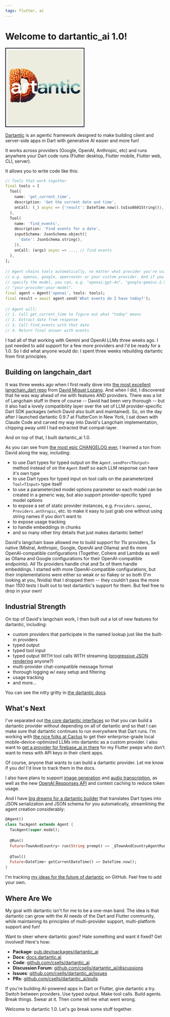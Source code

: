 ```yaml
---
tags: flutter, ai
---
```


# Welcome to dartantic_ai 1.0!

<img src="_images/welcome-to-dartantic-1.0/gemini-dartantic-logo.jpg" class="main-blog-image" style="width: 250px" />

[Dartantic](https://docs.dartantic.ai) is an agentic framework designed to make building client and server-side apps in Dart with generative AI easier and more fun!

It works across providers (Google, OpenAI, Anthropic, etc) and runs anywhere your Dart code runs (Flutter desktop, Flutter mobile, Flutter web, CLI, server).

It allows you to write code like this:

```dart
// Tools that work together
final tools = [
  Tool(
    name: 'get_current_time',
    description: 'Get the current date and time',
    onCall: (_) async => {'result': DateTime.now().toIso8601String()},
  ),
  Tool(
    name: 'find_events',
    description: 'Find events for a date',
    inputSchema: JsonSchema.object({
      'date': JsonSchema.string(),
    }),
    onCall: (args) async => ..., // find events
  ),
];

// Agent chains tools automatically, no matter what provider you're using,
// e.g. openai, google, openrouter or your custom provider. And if you want to
// specify the model, you can, e.g. "openai:gpt-4o", "google:gemini-2.5-flash" or
// "your-provider:your-model".
final agent = Agent('openai', tools: tools);
final result = await agent.send('What events do I have today?');

// Agent will:
// 1. Call get_current_time to figure out what "today" means
// 2. Extract date from response
// 3. Call find_events with that date
// 4. Return final answer with events
```

I had all of that working with Gemini and OpenAI LLMs three weeks ago. I just needed to add support for a few more providers and I'd be ready for a 1.0. So I did what anyone would do: I spent three weeks rebuilding dartantic from first principles.

## Building on langchain_dart

It was three weeks ago when I first really dove into [the most excellent langchain_dart repo](https://github.com/davidmigloz/langchain_dart) from [David Miguel Lozano](https://github.com/davidmigloz). And when I did, I discovered that he was way ahead of me with features AND providers. There was a lot of Langchain stuff in there of course -- David had been very thorough -- but it also had a lovely compatibility layer over the set of LLM provider-specific Dart SDK packages (which David also built and maintained). So, on the day after I launched dartantic 0.9.7 at FlutterCon in New York, I sat down with Claude Code and carved my way into David's Langchain implementation, chipping away until I had extracted that compat-layer.

And on top of that, I built dartantic_ai 1.0.

As you can see from [the most epic CHANGELOG ever](https://pub.dev/packages/dartantic_ai/changelog#100), I learned a ton from David along the way, including:

- to use Dart types for typed output on the `Agent.sendFor<TOutput>` method instead of on the `Agent` itself so each LLM response can have it's own type
- to use Dart types for typed input on tool calls on the parameterized `Tool<TInput>` type itself
- to use a parameterized model options parameter so each model can be created in a generic way, but also support provider-specific typed model options
- to expose a set of static provider instances, e.g. `Providers.openai`, `Providers.anthropic`, etc. to make it easy to just grab one without using string names if you don't want to
- to expose usage tracking
- to handle embeddings in chunks
- and so many other tiny details that just makes dartantic better!

David's langchain base allowed me to build support for 11x providers, 5x native (Mistral, Anthropic, Google, OpenAI and Ollama) and 6x more OpenAI-compatible configurations (Together, Cohere and Lambda as well as Ollama and Google configurations for their OpenAI-compatible endpoints). All 11x providers handle chat and 5x of them handle embeddings. I started with more OpenAI-compatible configurations, but their implementations were either so weak or so flakey or so both (I'm looking at you, Nvidia) that I dropped them -- they couldn't pass the more than 1100 tests I built out to test dartantic's support for them. But feel free to drop in your own!

## Industrial Strength

On top of David's langchain work, I then built out a lot of new features for dartantic, including:

- custom providers that participate in the named lookup just like the built-in providers
- typed output
- typed tool input
- typed output WITH tool calls WITH streaming ([progressive JSON rendering](https://github.com/csells/partial_json_expander) anyone?)
- multi-provider chat-compatible message format
- thorough logging w/ easy setup and filtering
- usage tracking
- and more...

You can see the nitty gritty in [the dartantic docs](https://docs.dartantic.ai).

## What's Next

I've separated out [the core dartantic interfaces](https://github.com/csells/dartantic_ai/tree/main/packages/dartantic_interface) so that you can build a dartantic provider without depending on all of dartantic and so that I can make sure that dartantic continues to run everywhere that Dart runs. I'm working with [the nice folks at Cactus](https://cactuscompute.com/) to get their enterprise-grade local mobile-device-optimized LLMs into dartantic as a custom provider. I also want to [get a provider for firebase_ai in there](https://github.com/csells/dartantic_ai/issues/11) for my Flutter peeps who don't want to mess with API keys in their client apps.

Of course, anyone that wants to can build a dartantic provider. Let me know if you do! I'd love to track them in the docs.

I also have plans to support [image generation](https://github.com/csells/dartantic_ai/issues/10) and [audio transcription](https://github.com/csells/dartantic_ai/issues/9), as well as the new [OpenAI Responses API](https://platform.openai.com/docs/api-reference/responses) and context caching to reduce token usage.

And I have [big dreams for a dartantic builder](https://github.com/csells/dartantic_ai/issues/30) that translates Dart types into JSON serialization and JSON schema for you automatically, streamlining the agent creation considerably:

```dart
@Agent()
class TacAgent extends Agent {
  TacAgent(super.model);

  @Run()
  Future<TownAndCountry> run(String prompt) => _$TownAndCountryAgentRun(prompt);
  
  @Tool()
  Future<DateTime> getCurrentDateTime() => DateTime.now();
}
```

I'm tracking [my ideas for the future of dartantic](https://github.com/csells/dartantic_ai/issues?q=sort%3Aupdated-desc+is%3Aissue+is%3Aopen) on GitHub. Feel free to add your own.

## Where Are We

My goal with dartantic isn't for me to be a one-man band. The idea is that dartantic can grow with the AI needs of the Dart and Flutter community, while maintaining its principles of multi-provider support, multi-platform support and fun!

Want to steer where dartantic goes? Hate something and want it fixed? Get involved! Here's how:
- **Package**: [pub.dev/packages/dartantic_ai](https://pub.dev/packages/dartantic_ai)
- **Docs**: [docs.dartantic.ai](https://docs.dartantic.ai)
- **Code**: [github.com/csells/dartantic_ai](https://github.com/csells/dartantic_ai)
- **Discussion Forum**: [github.com/csells/dartantic_ai/discussions](https://github.com/csells/dartantic_ai/discussions)
- **Issues**: [github.com/csells/dartantic_ai/issues](https://github.com/csells/dartantic_ai/issues)
- **PRs**: [github.com/csells/dartantic_ai/pulls](https://github.com/csells/dartantic_ai/pulls)

If you're building AI-powered apps in Dart or Flutter, give dartantic a try. Switch between providers. Use typed output. Make tool calls. Build agents. Break things. Swear at it. Then come tell me what went wrong.

Welcome to dartantic 1.0. Let's go break some stuff together.

